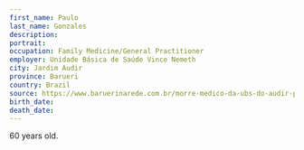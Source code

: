 ```yaml
---
first_name: Paulo
last_name: Gonzales
description: 
portrait: 
occupation: Family Medicine/General Practitioner
employer: Unidade Básica de Saúde Vince Nemeth
city: Jardim Audir
province: Barueri
country: Brazil
source: https://www.baruerinarede.com.br/morre-medico-da-ubs-do-audir-por-covid-19
birth_date: 
death_date: 
---
```


60 years old.